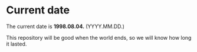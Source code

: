 # Current date

The current date is **1998.08.04.** (YYYY.MM.DD.)

This repository will be good when the world ends, so we will know how long it lasted.